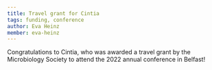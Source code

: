 ```yaml
---
title: Travel grant for Cintia
tags: funding, conference
author: Eva Heinz
member: eva-heinz
---
```


Congratulations to Cintia, who was awarded a travel grant by the Microbiology Society to attend the 2022 annual conference in Belfast!
